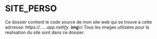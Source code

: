 # SITE_PERSO
Ce dossier contient le code source de mon site web qui se trouve à cette adrresse: *https://......app.netlify*.
**img**\n
Tous les images utilisées pour la réalisation du site sont dans ce dossier.
